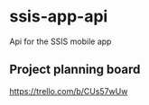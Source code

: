 # ssis-app-api
Api for the SSIS mobile app

## Project planning board
https://trello.com/b/CUs57wUw
